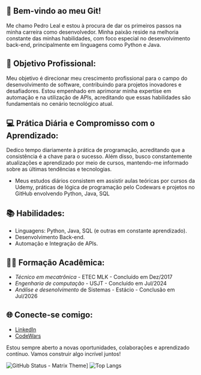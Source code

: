 ## 🚀 **Bem-vindo ao meu Git!**

Me chamo Pedro Leal e estou à procura de dar os primeiros passos na minha carreira como desenvolvedor. Minha paixão reside na melhoria constante das minhas habilidades, com foco especial no desenvolvimento back-end, principalmente em linguagens como Python e Java.

## 🎯 **Objetivo Profissional:**
Meu objetivo é direcionar meu crescimento profissional para o campo do desenvolvimento de software, contribuindo para projetos inovadores e desafiadores. Estou empenhado em aprimorar minha expertise em automação e na utilização de APIs, acreditando que essas habilidades são fundamentais no cenário tecnológico atual.

## 💻 **Prática Diária e Compromisso com o Aprendizado:**
Dedico tempo diariamente à prática de programação, acreditando que a consistência é a chave para o sucesso. Além disso, busco constantemente atualizações e aprendizado por meio de cursos, mantendo-me informado sobre as últimas tendências e tecnologias.

- Meus estudos diários consistem em assistir aulas teóricas por cursos da Udemy, práticas de lógica de programação pelo Codewars e projetos no GitHub envolvendo Python, Java, SQL

## 📚 **Habilidades:**
- Linguagens: Python, Java, SQL (e outras em constante aprendizado).
- Desenvolvimento Back-end.
- Automação e Integração de APIs.

## 🧑‍🎓 **Formação Acadêmica:** 
- *Técnico em mecatrônica* - ETEC MLK - Concluído em Dez/2017
- *Engenharia de computação* - USJT - Concluído em Jul/2024
- *Análise e desenolvimento* de Sistemas - Estácio - Conclusão em Jul/2026

## 🌐 **Conecte-se comigo:**
- [LinkedIn](https://www.linkedin.com/in/pedrohcleal/)
- [CodeWars](https://www.codewars.com/users/pedrohcleal)

Estou sempre aberto a novas oportunidades, colaborações e aprendizado contínuo. Vamos construir algo incrível juntos!

![GitHub Status - Matrix Theme](https://github-readme-stats.vercel.app/api?username=pedrohcleal&show_icons=true&theme=matrix&title_color=00ff00&text_color=00ff00&icon_color=00ff00&bg_color=000000)]
![Top Langs](https://github-readme-stats.vercel.app/api/top-langs/?username=pedrohcleal&layout=compact)

